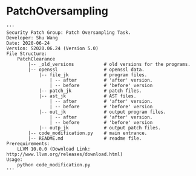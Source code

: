 # PatchOversampling
    '''
    Security Patch Group: Patch Oversampling Task.
    Developer: Shu Wang
    Date: 2020-06-24
    Version: S2020.06.24 (Version 5.0)
    File Structure:
        PatchClearance
            |-- _old_versions           # old versions for the programs.
            |-- openssl                 # openssl data.
                |-- file_jk             # program files.
                    | -- after          # 'after' version.
                    | -- before         # 'before' version
                |-- patch_jk            # patch files.
                |-- ast_jk              # AST files.
                    | -- after          # 'after' version.
                    | -- before         # 'before' version
                |-- out_jk              # output program files.
                    | -- after          # 'after' version.
                    | -- before         # 'before' version
                |-- outp_jk             # output patch files.
            |-- code_modification.py    # main entrance.
            |-- README.md               # readme file.
    Prerequirements:
        LLVM 10.0.0 (Download Link: http://www.llvm.org/releases/download.html)
    Usage:
        python code_modification.py
    '''
